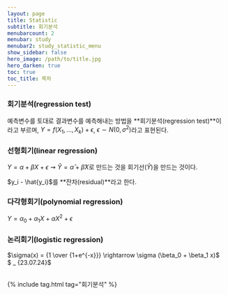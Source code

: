 ```yaml
---
layout: page
title: Statistic
subtitle: 회기분석
menubarcount: 2
menubar: study
menubar2: study_statistic_menu
show_sidebar: false
hero_image: /path/to/title.jpg
hero_darken: true
toc: true
toc_title: 목차
---
```


### **회기분석(regression test)**

예측변수를 토대로 결과변수를 예측해내는 방법을 **회기분석(regression test)**이라고 부르며, $Y=f(X_1,…,X_k)+\epsilon$, $\epsilon \sim N(0,\sigma ^2)$라고 표현된다.

### **선형회기(linear regression)**

$Y = \alpha + \beta X + \epsilon \rightsquigarrow \hat{Y}=\hat{\alpha}+\hat{\beta}X$로 만드는 것을 회기선($\hat{Y}$)을 만드는 것이다.

$y_i - \hat{y_i}$를 **잔차(residual)**라고 한다.

### **다각형회기(polynomial regression)**

$Y = \alpha_0 + \alpha_1 X + \alpha X^2 + \epsilon$

### **논리회기(logistic regression)**

$\sigma(x) = {1 \over {1+e^{-x}}} \rightarrow \sigma (\beta_0 + \beta_1 x)$  
$ _ {23.07.24}$<br/><br/>

{% include tag.html tag="회기분석" %}